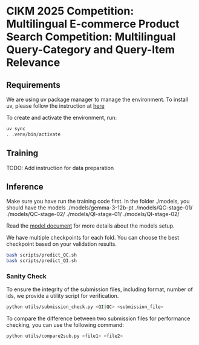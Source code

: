 # CIKM 2025 Competition: Multilingual E-commerce Product Search Competition: Multilingual Query-Category and Query-Item Relevance

## Requirements
We are using uv package manager to manage the environment.
To install uv, please follow the instruction at [here](https://docs.astral.sh/uv/getting-started/installation/)

To create and activate the environment, run:
```bash
uv sync
. .venv/bin/activate
```

## Training

TODO: Add instruction for data preparation

## Inference

Make sure you have run the training code first.
In the folder ./models, you should have the models 
./models/gemma-3-12b-pt 
./models/QC-stage-01/<checkpoint-folders>
./models/QC-stage-02/<checkpoint-folders>
./models/QI-stage-01/<checkpoint-folders>
./models/QI-stage-02/<checkpoint-folders>

Read the [model document](models/README.md) for more details about the models setup.


We have multiple checkpoints for each fold. You can choose the best checkpoint based on your validation results.

```bash
bash scripts/predict_QC.sh
bash scripts/predict_QI.sh
```

### Sanity Check 

To ensure the integrity of the submission files, including format, number of ids, we provide a utility script for verification. 

```bash
python utils/submission_check.py <QI|QC> <submission_file>
```

To compare the difference between two submission files for performance checking, you can use the following command:

```bash
python utils/compare2sub.py <file1> <file2>
```

